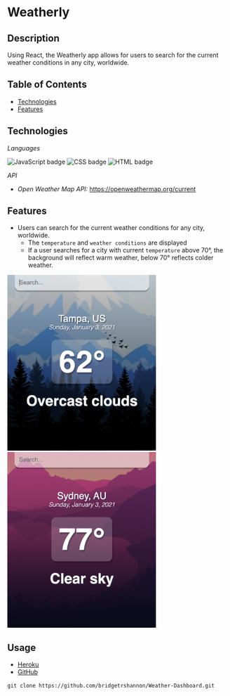 # Weatherly

## Description

Using React, the Weatherly app allows for users to search for the current weather conditions in any city, worldwide.

## Table of Contents

- [Technologies](#technologies)
- [Features](#features)

## Technologies

_Languages_

<img float="left" alt="JavaScript badge" src="https://img.shields.io/badge/JavaScript-44%25-yellow">
<img float="left" alt="CSS badge" src="https://img.shields.io/badge/CSS-33%25-blueviolet">
<img float="left" alt="HTML badge" src="https://img.shields.io/badge/HTML-23%25-orange">

_API_

- _Open Weather Map API:_ https://openweathermap.org/current

## Features

- Users can search for the current weather conditions for any city, worldwide.
  - The `temperature` and `weather conditions` are displayed
  - If a user searches for a city with current `temperature` above 70°, the background will reflect warm weather, below 70° reflects colder weather.

<img alt="coldWeather" float="left" class="border-radius" src="./src/assets/coldWeather.png" height="400px">

<img alt="warmWeather" float="left" class="border-radius" src="./src/assets/warmWeather.png" height="400px">

## Usage

- [Heroku](https://weatherly-dashboard.herokuapp.com/)
- [GitHub](https://github.com/bridgetrshannon/Weather-Dashboard)

```
git clone https://github.com/bridgetrshannon/Weather-Dashboard.git
```
